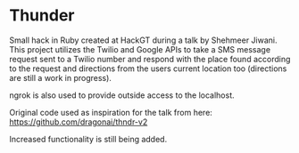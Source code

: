 # Thunder
Small hack in Ruby created at HackGT during a talk by Shehmeer Jiwani.
This project utilizes the Twilio and Google APIs to take a SMS message request sent to a Twilio number and respond with the place found according to the request and directions from the users current location too (directions are still a work in progress).

ngrok is also used to provide outside access to the localhost. 

Original code used as inspiration for the talk from here: https://github.com/dragonai/thndr-v2



Increased functionality is still being added.
